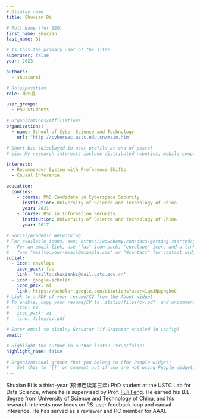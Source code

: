 ```yaml
---
# Display name
title: Shuxian Bi

# Full Name (for SEO)
first_name: Shuxian
last_name: Bi

# Is this the primary user of the site?
superuser: false
year: 2023

authors:
  - shuxianbi

# Role/position
role: 毕书显

user_groups:
  - PhD Students

# Organizations/Affiliations
organizations:
  - name: School of Cyber Science and Technology
    url: 'http://cybersec.ustc.edu.cn/main.htm'

# Short bio (displayed in user profile at end of posts)
# bio: My research interests include distributed robotics, mobile computing and programmable matter.

interests:
  - Recommender System with Preference Shifts
  - Causal Inference

education:
  courses:
    - course: PhD Candidate in Cyberspace Security
      institution: University of Science and Technology of China
      year: 2021
    - course: BSc in Information Security
      institution: University of Science and Technology of China
      year: 2017

# Social/Academic Networking
# For available icons, see: https://wowchemy.com/docs/getting-started/page-builder/#icons
#   For an email link, use "fas" icon pack, "envelope" icon, and a link in the
#   form "mailto:your-email@example.com" or "#contact" for contact widget.
social:
  - icon: envelope
    icon_pack: fas
    link: 'mailto:shuxianbi@mail.ustc.edu.cn'
  - icon: google-scholar
    icon_pack: ai
    link: https://scholar.google.com/citations?user=1qmJNqphgkoC
# Link to a PDF of your resume/CV from the About widget.
# To enable, copy your resume/CV to `static/files/cv.pdf` and uncomment the lines below.
# - icon: cv
#   icon_pack: ai
#   link: files/cv.pdf

# Enter email to display Gravatar (if Gravatar enabled in Config)
email: ''

# Highlight the author in author lists? (true/false)
highlight_name: false

# Organizational groups that you belong to (for People widget)
#   Set this to `[]` or comment out if you are not using People widget.
---
```


Shuxian Bi is a third-year (硕博连读第三年) PhD student at the USTC Lab for Data Science, where he is supervised by Prof. [Fuli Feng](https://fulifeng.github.io/). He earned his B.E. degree from University of Science and Technology of China, and his research interests now focus on RS-user feedback loop and causal inference. He has served as a reviewer and PC member for AAAI.


